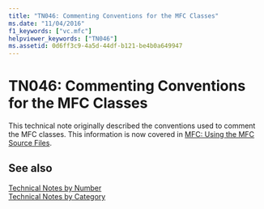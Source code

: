 ```yaml
---
title: "TN046: Commenting Conventions for the MFC Classes"
ms.date: "11/04/2016"
f1_keywords: ["vc.mfc"]
helpviewer_keywords: ["TN046"]
ms.assetid: 0d6ff3c9-4a5d-44df-b121-be4b0a649947
---
```

# TN046: Commenting Conventions for the MFC Classes

This technical note originally described the conventions used to comment the MFC classes. This information is now covered in [MFC: Using the MFC Source Files](../mfc/using-the-mfc-source-files.md).

## See also

[Technical Notes by Number](../mfc/technical-notes-by-number.md)<br/>
[Technical Notes by Category](../mfc/technical-notes-by-category.md)
